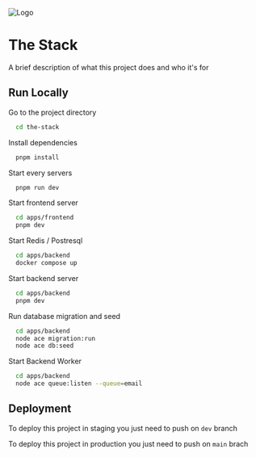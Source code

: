 
![Logo](https://dev-to-uploads.s3.amazonaws.com/uploads/articles/th5xamgrr6se0x5ro4g6.png)


# The Stack

A brief description of what this project does and who it's for


## Run Locally

Go to the project directory

```bash
  cd the-stack
```

Install dependencies

```bash
  pnpm install
```

Start every servers

```bash
  pnpm run dev
```

Start frontend server

```bash
  cd apps/frontend
  pnpm dev
```

Start Redis / Postresql

```bash
  cd apps/backend
  docker compose up
```

Start backend server

```bash
  cd apps/backend
  pnpm dev
```

Run database migration and seed

```bash
  cd apps/backend
  node ace migration:run
  node ace db:seed
```


Start Backend Worker

```bash
  cd apps/backend
  node ace queue:listen --queue=email
```
## Deployment

To deploy this project in staging you just need to push on `dev` branch

To deploy this project in production you just need to push on `main` brach
